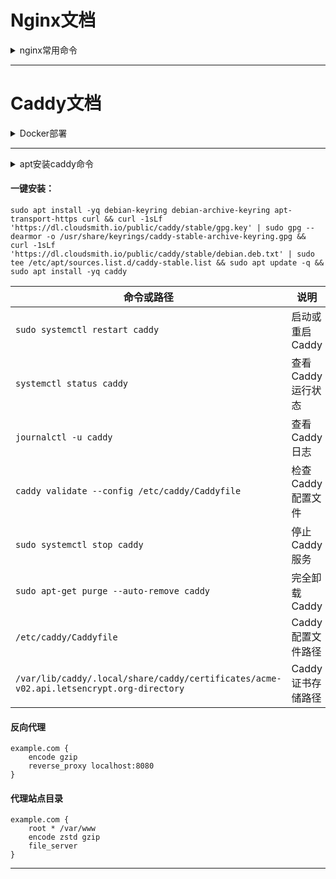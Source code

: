 # Nginx文档


<details>
  <summary>nginx常用命令</summary>

| 命令                          | 说明                     |
|-------------------------------|--------------------------|
| `sudo apt update && sudo apt install -yq nginx` | 安装 Nginx               |
| `sudo systemctl start nginx`   | 启动 Nginx               |
| `sudo systemctl stop nginx`    | 停止 Nginx               |
| `sudo systemctl restart nginx` | 重启 Nginx               |
| `sudo nginx -t`                | 检查 Nginx 配置           |
| `sudo journalctl -u nginx`                | 查看 Nginx 日志           |
| `sudo systemctl reload nginx`  | 重新加载 Nginx 配置      |
| `sudo systemctl status nginx`  | 查看 Nginx 状态          |
| `sudo systemctl enable nginx`  | 启用 Nginx 开机自启动    |
| `sudo systemctl disable nginx` | 禁用 Nginx 开机自启动    |
| `sudo apt purge nginx` | 完全卸载 Ngxin          |

| 配置文件路径                  | 说明                     |
|-------------------------------|--------------------------|
| `/etc/nginx/nginx.conf`        | 主配置文件               |
| `/etc/nginx/sites-available/`  | 站点配置文件目录         |
| `/etc/nginx/sites-enabled/`    | 启用的站点配置文件目录   |
| `tail -f /var/log/nginx/access.log`    | 查看访问日志             |
| `tail -f /var/log/nginx/error.log`     | 查看错误日志             |
| `/etc/nginx/conf.d/`           | 自定义配置文件目录       |
| [Nginx 配置生成器](https://www.digitalocean.com/community/tools/nginx) | 在线生成 Nginx 配置 |

    
</details>



---

# Caddy文档

<details>
  <summary>Docker部署</summary>

`docker-compose.yaml`配置

```
services:
  caddy:
    image: caddy:alpine
    container_name: caddy
    ports:
      - "80:80"
      - "443:443"
    volumes:
      - /etc/caddy/Caddyfile:/etc/caddy/Caddyfile
      - /var/www/home:/srv
    restart: always
```
    
</details>

---

<details>
  <summary>apt安装caddy命令</summary>


```
sudo apt install -y debian-keyring debian-archive-keyring apt-transport-https curl
curl -1sLf 'https://dl.cloudsmith.io/public/caddy/stable/gpg.key' | sudo gpg --dearmor -o /usr/share/keyrings/caddy-stable-archive-keyring.gpg
curl -1sLf 'https://dl.cloudsmith.io/public/caddy/stable/debian.deb.txt' | sudo tee /etc/apt/sources.list.d/caddy-stable.list
sudo apt update
sudo apt install caddy -yq
```

</details>



#### 一键安装：
```
sudo apt install -yq debian-keyring debian-archive-keyring apt-transport-https curl && curl -1sLf 'https://dl.cloudsmith.io/public/caddy/stable/gpg.key' | sudo gpg --dearmor -o /usr/share/keyrings/caddy-stable-archive-keyring.gpg && curl -1sLf 'https://dl.cloudsmith.io/public/caddy/stable/debian.deb.txt' | sudo tee /etc/apt/sources.list.d/caddy-stable.list && sudo apt update -q && sudo apt install -yq caddy
```

| 命令或路径                                          | 说明                         |
|-----------------------------------------------------|------------------------------|
| `sudo systemctl restart caddy`                      | 启动或重启 Caddy                   |
| `systemctl status caddy`                            | 查看 Caddy 运行状态           |
| `journalctl -u caddy`                              | 查看 Caddy 日志           |
| `caddy validate --config /etc/caddy/Caddyfile`      | 检查 Caddy 配置文件           |
| `sudo systemctl stop caddy`                         | 停止 Caddy 服务               |
| `sudo apt-get purge --auto-remove caddy`            | 完全卸载 Caddy                |
| `/etc/caddy/Caddyfile`                              | Caddy 配置文件路径            |
| `/var/lib/caddy/.local/share/caddy/certificates/acme-v02.api.letsencrypt.org-directory` | Caddy 证书存储路径            |


#### 反向代理
```
example.com {
    encode gzip
    reverse_proxy localhost:8080
}
```

#### 代理站点目录
```
example.com {
    root * /var/www
    encode zstd gzip
    file_server
}
```


---

